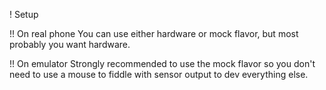 ! Setup

!! On real phone
You can use either hardware or mock flavor, but most probably you want hardware.

!! On emulator
Strongly recommended to use the mock flavor so you don't need to use a mouse to fiddle with sensor 
output to dev everything else.

